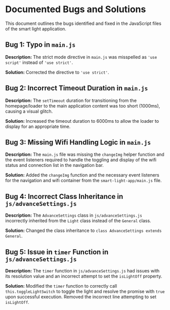 # Documented Bugs and Solutions

This document outlines the bugs identified and fixed in the JavaScript files of the smart light application.

## Bug 1: Typo in `main.js`

**Description:** The strict mode directive in `main.js` was misspelled as `'use script'` instead of `'use strict'`.

**Solution:** Corrected the directive to `'use strict'`.

## Bug 2: Incorrect Timeout Duration in `main.js`

**Description:** The `setTimeout` duration for transitioning from the homepage/loader to the main application content was too short (1000ms), causing a visual glitch.

**Solution:** Increased the timeout duration to 6000ms to allow the loader to display for an appropriate time.

## Bug 3: Missing Wifi Handling Logic in `main.js`

**Description:** The `main.js` file was missing the `changeImg` helper function and the event listeners required to handle the toggling and display of the wifi status and connection list in the navigation bar.

**Solution:** Added the `changeImg` function and the necessary event listeners for the navigation and wifi container from the `smart-light-app/main.js` file.

## Bug 4: Incorrect Class Inheritance in `js/advanceSettings.js`

**Description:** The `AdvanceSettings` class in `js/advanceSettings.js` incorrectly inherited from the `Light` class instead of the `General` class.

**Solution:** Changed the class inheritance to `class AdvanceSettings extends General`.

## Bug 5: Issue in `timer` Function in `js/advanceSettings.js`

**Description:** The `timer` function in `js/advanceSettings.js` had issues with its resolution value and an incorrect attempt to set the `isLightOff` property.

**Solution:** Modified the `timer` function to correctly call `this.toggleLightSwitch` to toggle the light and resolve the promise with `true` upon successful execution. Removed the incorrect line attempting to set `isLightOff`.